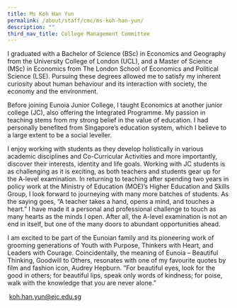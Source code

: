 ```yaml
---
title: Ms Koh Han Yun
permalink: /about/staff/cmc/ms-koh-han-yun/
description: ""
third_nav_title: College Management Committee
---
```




I graduated with a Bachelor of Science (BSc) in Economics and Geography from the University College of London (UCL), and a Master of Science (MSc) in Economics from The London School of Economics and Political Science (LSE). Pursuing these degrees allowed me to satisfy my inherent curiosity about human behaviour and its interaction with society, the economy and the environment.

Before joining Eunoia Junior College, I taught Economics at another junior college (JC), also offering the Integrated Programme. My passion in teaching stems from my strong belief in the value of education. I had personally benefited from Singapore’s education system, which I believe to a large extent to be a social leveller.

I enjoy working with students as they develop holistically in various academic disciplines and Co-Curricular Activities and more importantly, discover their interests, identity and life goals. Working with JC students is as challenging as it is exciting, as both teachers and students gear up for the A-level examination. In returning to teaching after spending two years in policy work at the Ministry of Education (MOE)’s Higher Education and Skills Group, I look forward to journeying with many more batches of students. As the saying goes, “A teacher takes a hand, opens a mind, and touches a heart.” I have made it a personal and professional challenge to touch as many hearts as the minds I open. After all, the A-level examination is not an end in itself, but one of the many doors to abundant opportunities ahead.

I am excited to be part of the Eunoian family and its pioneering work of grooming generations of Youth with Purpose, Thinkers with Heart, and Leaders with Courage. Coincidentally, the meaning of Eunoia – Beautiful Thinking, Goodwill to Others, resonates with one of my favourite quotes by film and fashion icon, Audrey Hepburn. “For beautiful eyes, look for the good in others; for beautiful lips, speak only words of kindness; for poise, walk with the knowledge that you are never alone.”

 [koh.han.yun@ejc.edu.sg](mailto:koh.han.yun@ejc.edu.sg)
